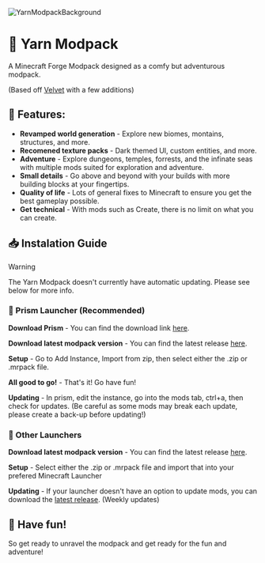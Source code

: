 ![YarnModpackBackground](https://github.com/KittenzExe/YarnModpack/assets/67358250/57653200-2d13-4ebf-bae0-819a84d4199d)

# 🧶 Yarn Modpack

A Minecraft Forge Modpack designed as a comfy but adventurous modpack.

(Based off [Velvet](https://github.com/ChecksumDev/velvet) with a few additions)

## 🔎 Features:

 - **Revamped world generation** - Explore new biomes, montains, structures, and more.
 - **Recomened texture packs** - Dark themed UI, custom entities, and more.
 - **Adventure** - Explore dungeons, temples, forrests, and the infinate seas with multiple mods suited for exploration and adventure.
 - **Small details** - Go above and beyond with your builds with more building blocks at your fingertips.
 - **Quality of life** - Lots of general fixes to Minecraft to ensure you get the best gameplay possible.
 - **Get technical** - With mods such as Create, there is no limit on what you can create.

## 📥 Instalation Guide

> [!WARNING]  
> The Yarn Modpack doesn't currently have automatic updating. Please see below for more info.

### 🚀 Prism Launcher (Recommended)

**Download Prism** - You can find the download link [here](https://prismlauncher.org/download/).

**Download latest modpack version** - You can find the latest release [here](https://github.com/KittenzExe/YarnModpack/releases).

**Setup** - Go to Add Instance, Import from zip, then select either the .zip or .mrpack file.

**All good to go!** - That's it! Go have fun!

**Updating** - In prism, edit the instance, go into the mods tab, ctrl+a, then check for updates. (Be careful as some mods may break each update, please create a back-up before updating!)

### 🚀 Other Launchers

**Download latest modpack version** - You can find the latest release [here](https://github.com/KittenzExe/YarnModpack/releases).

**Setup** - Select either the .zip or .mrpack file and import that into your prefered Minecraft Launcher

**Updating** - If your launcher doesn't have an option to update mods, you can download the [latest release](https://github.com/KittenzExe/YarnModpack/releases). (Weekly updates)

## 🧵 Have fun!

So get ready to unravel the modpack and get ready for the fun and adventure!
